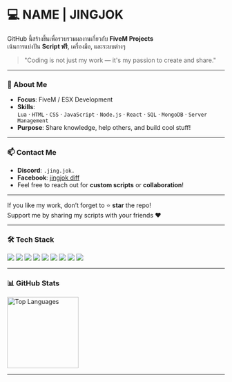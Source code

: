 # 💻 NAME | **JINGJOK**

GitHub นี้สร้างขึ้นเพื่อรวบรวมผลงานเกี่ยวกับ **FiveM Projects**  
เน้นการแบ่งปัน **Script ฟรี**, เครื่องมือ, และระบบต่างๆ

> "Coding is not just my work — it's my passion to create and share."

---

### 🧠 About Me
- **Focus**: FiveM / ESX Development  
- **Skills**:  
  `Lua` · `HTML` · `CSS` · `JavaScript` · `Node.js` · `React` · `SQL` · `MongoDB` · `Server Management`  
- **Purpose**: Share knowledge, help others, and build cool stuff!

---

### 📫 Contact Me
- **Discord**: `.jing.jok.`  
- **Facebook**: [jingjok diff](https://www.facebook.com/Jingjok.diff.1/)  
- Feel free to reach out for **custom scripts** or **collaboration**!

---

If you like my work, don’t forget to ⭐ **star** the repo!  
Support me by sharing my scripts with your friends ❤️

---

### 🛠️ Tech Stack
<p align="left">
  <img src="https://img.shields.io/badge/Lua-2C2D72?style=for-the-badge&logo=lua&logoColor=white" />
  <img src="https://img.shields.io/badge/HTML5-E34F26?style=for-the-badge&logo=html5&logoColor=white" />
  <img src="https://img.shields.io/badge/CSS-1572B6?style=for-the-badge&logo=css3&logoColor=white" />
  <img src="https://img.shields.io/badge/JavaScript-F7DF1E?style=for-the-badge&logo=javascript&logoColor=black" />
  <img src="https://img.shields.io/badge/Node.js-43853D?style=for-the-badge&logo=node.js&logoColor=white" />
  <img src="https://img.shields.io/badge/React-20232A?style=for-the-badge&logo=react&logoColor=61DAFB" />
  <img src="https://img.shields.io/badge/SQL-336791?style=for-the-badge&logo=postgresql&logoColor=white" />
  <img src="https://img.shields.io/badge/MongoDB-4EA94B?style=for-the-badge&logo=mongodb&logoColor=white" />
  <img src="https://img.shields.io/badge/FiveM-FF8800?style=for-the-badge&logo=rockstar-games&logoColor=white" />
</p>

---

### 📊 GitHub Stats
<p align="left">
  <img src="https://github-readme-stats.vercel.app/api/top-langs/?username=0x4A4A78&layout=compact&theme=tokyonight" alt="Top Languages" height="165" />
</p>

---
